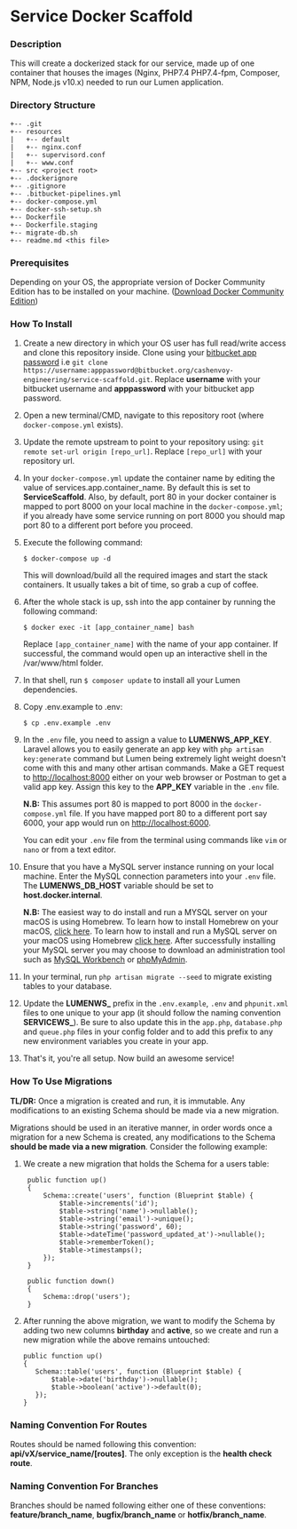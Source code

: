 # Service Docker Scaffold

### **Description**

This will create a dockerized stack for our service, made up of one container that houses the images (Nginx, PHP7.4 PHP7.4-fpm, Composer, NPM, Node.js v10.x) needed to run our Lumen application.

### **Directory Structure**
```
+-- .git
+-- resources
|   +-- default
|   +-- nginx.conf
|   +-- supervisord.conf
|   +-- www.conf
+-- src <project root>
+-- .dockerignore
+-- .gitignore
+-- .bitbucket-pipelines.yml
+-- docker-compose.yml
+-- docker-ssh-setup.sh
+-- Dockerfile
+-- Dockerfile.staging
+-- migrate-db.sh
+-- readme.md <this file>
```

### **Prerequisites**

Depending on your OS, the appropriate version of Docker Community Edition has to be installed on your machine.  ([Download Docker Community Edition](https://hub.docker.com/search/?type=edition&offering=community))

### **How To Install**

1. Create a new directory in which your OS user has full read/write access and clone this repository inside. Clone using your [bitbucket app password](https://support.atlassian.com/bitbucket-cloud/docs/app-passwords/) i.e `git clone https://username:apppassword@bitbucket.org/cashenvoy-engineering/service-scaffold.git`. Replace **username** with your bitbucket username and **apppassword** with your bitbucket app password.

2. Open a new terminal/CMD, navigate to this repository root (where `docker-compose.yml` exists).

3. Update the remote upstream to point to your repository using: `git remote set-url origin [repo_url]`. Replace `[repo_url]` with your repository url.

4. In your `docker-compose.yml` update the container name by editing the value of services.app.container_name. By default this is set to **ServiceScaffold**. Also, by default, port 80 in your docker container is mapped to port 8000 on your local machine in the `docker-compose.yml`; if you already have some service running on port 8000 you should map port 80 to a different port before you proceed.

5. Execute the following command:

    ```
    $ docker-compose up -d
    ```

    This will download/build all the required images and start the stack containers. It usually takes a bit of time, so grab a cup of coffee.

6. After the whole stack is up, ssh into the app container by running the following command:

    ```
    $ docker exec -it [app_container_name] bash
    ```
    Replace `[app_container_name]` with the name of your app container. If successful, the command would open up an interactive shell in the /var/www/html folder.

7. In that shell, run `$ composer update` to install all your Lumen dependencies.

8. Copy .env.example to .env:

    ```
    $ cp .env.example .env
    ```

9. In the `.env` file, you need to assign a value to **LUMENWS_APP_KEY**. Laravel allows you to easily generate an app key with `php artisan key:generate` command but Lumen being extremely light weight doesn't come with this and many other artisan commands. Make a GET request to [http://localhost:8000](http://localhost:8000) either on your web browser or Postman to get a valid app key. Assign this key to the **APP_KEY** variable in the `.env` file.

    **N.B:** This assumes port 80 is mapped to port 8000 in the `docker-compose.yml` file. If you have mapped port 80 to a different port say 6000, your app would run on [http://localhost:6000](http://localhost:6000).

    You can edit your `.env` file from the terminal using commands like `vim` or `nano` or from a text editor.

10. Ensure that you have a MySQL server instance running on your local machine. Enter the MySQL connection parameters into your `.env` file. The **LUMENWS_DB_HOST** variable should be set to **host.docker.internal**.

    **N.B:** The easiest way to do install and run a MYSQL server on your macOS is using Homebrew. To learn how to install Homebrew on your macOS, [click here](https://brew.sh/). To learn how to install and run a MySQL server on your macOS using Homebrew [click here](https://flaviocopes.com/mysql-how-to-install/). After successfully installing your MySQL server you may choose to download an administration tool such as [MySQL Workbench](https://www.mysql.com/products/workbench/) or [phpMyAdmin](https://www.phpmyadmin.net/).

11. In your terminal, run `php artisan migrate --seed` to migrate existing tables to your database.

12. Update the **LUMENWS_** prefix in the `.env.example`, `.env` and `phpunit.xml` files to one unique to your app (it should follow the naming convention **SERVICEWS_**). Be sure to also update this in the `app.php`, `database.php` and `queue.php` files in your config folder and to add this prefix to any new environment variables you create in your app.

13. That's it, you're all setup. Now build an awesome service!

### **How To Use Migrations**

**TL/DR:** Once a migration is created and run, it is immutable. Any modifications to an existing Schema should be made via a new migration.

Migrations should be used in an iterative manner, in order words once a migration for a new Schema is created, any modifications to the Schema **should be made via a new migration**. Consider the following example:

1. We create a new migration that holds the Schema for a users table:

   ```
    public function up()
    {
        Schema::create('users', function (Blueprint $table) {
            $table->increments('id');
            $table->string('name')->nullable();
            $table->string('email')->unique();
            $table->string('password', 60);
            $table->dateTime('password_updated_at')->nullable();
            $table->rememberToken();
            $table->timestamps();
        });
    }

    public function down()
    {
        Schema::drop('users');
    }
   ```

 2. After running the above migration, we want to modify the Schema by adding two new columns **birthday** and **active**, so we create and run a new migration while the above remains untouched:

    ```
    public function up()
    {
       Schema::table('users', function (Blueprint $table) {
           $table->date('birthday')->nullable();
           $table->boolean('active')->default(0);
       });
    }
    ```

### **Naming Convention For Routes**

Routes should be named following this convention: **api/vX/service_name/[routes]**. The only exception is the **health check route**.

### **Naming Convention For Branches**

Branches should be named following either one of these conventions: **feature/branch_name**, **bugfix/branch_name** or **hotfix/branch_name**.
